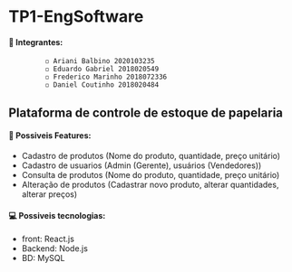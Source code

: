 # TP1-EngSoftware
 #### 💬 Integrantes: 

             ◽ Ariani Balbino 2020103235
             ◽ Eduardo Gabriel 2018020549            
             ◽ Frederico Marinho 2018072336             
             ◽ Daniel Coutinho 2018020484
             
## Plataforma de controle de estoque de papelaria

#### 📌 Possiveis Features: 
- Cadastro de produtos (Nome do produto, quantidade, preço unitário)
- Cadastro de usuarios (Admin (Gerente), usuários (Vendedores))
- Consulta de produtos (Nome do produto, quantidade, preço unitário)
- Alteração de produtos (Cadastrar novo produto, alterar quantidades, alterar preços)


#### 💻 Possiveis tecnologias:
                 
 -  front: React.js
 -  Backend: Node.js
 -  BD: MySQL
          
